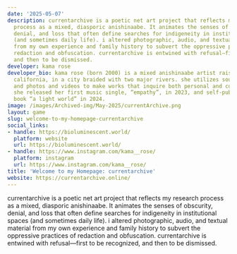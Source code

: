 ```yaml
---
date: '2025-05-07'
description: currentarchive is a poetic net art project that reflects my research
  process as a mixed, diasporic anishinaabe. It animates the senses of obscurity,
  denial, and loss that often define searches for indigeneity in institutional spaces
  (and sometimes daily life). i altered photographic, audio, and textual material
  from my own experience and family history to subvert the oppressive practices of
  redaction and obfuscation. currentarchive is entwined with refusal—first to be recognized,
  and then to be dismissed.
developer: kama rose
developer_bio: kama rose (born 2000) is a mixed anishinaabe artist raised in northern
  california, in a city braided with two major rivers. she utilizes sound, words,
  and photos and videos to make works that inquire both personal and collective memory.
  she released her first music single, “empathy”, in 2023, and self-published the
  book “a light world” in 2024.
image: /images/Archived-img/May-2025/currentArchive.png
layout: game
slug: welcome-to-my-homepage-currentarchive
social_links:
- handle: https://bioluminescent.world/
  platform: website
  url: https://bioluminescent.world/
- handle: https://www.instagram.com/kama__rose/
  platform: instagram
  url: https://www.instagram.com/kama__rose/
title: 'Welcome to my Homepage: currentarchive'
website: https://currentarchive.online/
---
```


currentarchive is a poetic net art project that reflects my research process as a mixed, diasporic anishinaabe. It animates the senses of obscurity, denial, and loss that often define searches for indigeneity in institutional spaces (and sometimes daily life). i altered photographic, audio, and textual material from my own experience and family history to subvert the oppressive practices of redaction and obfuscation. currentarchive is entwined with refusal—first to be recognized, and then to be dismissed.
